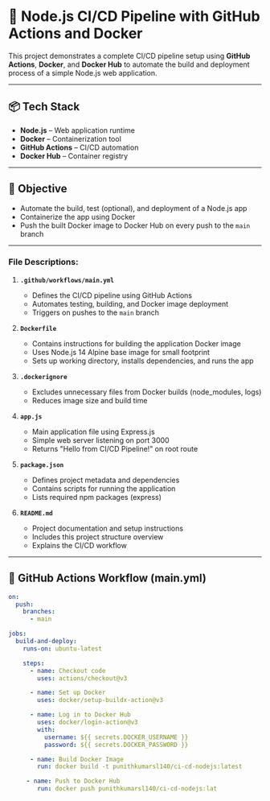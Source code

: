 # 🚀 Node.js CI/CD Pipeline with GitHub Actions and Docker

This project demonstrates a complete CI/CD pipeline setup using **GitHub Actions**, **Docker**, and **Docker Hub** to automate the build and deployment process of a simple Node.js web application.

---

## 📦 Tech Stack

- **Node.js** – Web application runtime
- **Docker** – Containerization tool
- **GitHub Actions** – CI/CD automation
- **Docker Hub** – Container registry

---

## 🎯 Objective

- Automate the build, test (optional), and deployment of a Node.js app
- Containerize the app using Docker
- Push the built Docker image to Docker Hub on every push to the `main` branch

---

### File Descriptions:

1. **`.github/workflows/main.yml`**  
   - Defines the CI/CD pipeline using GitHub Actions
   - Automates testing, building, and Docker image deployment
   - Triggers on pushes to the `main` branch

2. **`Dockerfile`**  
   - Contains instructions for building the application Docker image
   - Uses Node.js 14 Alpine base image for small footprint
   - Sets up working directory, installs dependencies, and runs the app

3. **`.dockerignore`**  
   - Excludes unnecessary files from Docker builds (node_modules, logs)
   - Reduces image size and build time

4. **`app.js`**  
   - Main application file using Express.js
   - Simple web server listening on port 3000
   - Returns "Hello from CI/CD Pipeline!" on root route

5. **`package.json`**  
   - Defines project metadata and dependencies
   - Contains scripts for running the application
   - Lists required npm packages (express)

6. **`README.md`**  
   - Project documentation and setup instructions
   - Includes this project structure overview
   - Explains the CI/CD workflow


---

## 🔧 GitHub Actions Workflow (main.yml)

```yaml
on:
  push:
    branches:
      - main

jobs:
  build-and-deploy:
    runs-on: ubuntu-latest

    steps:
      - name: Checkout code
        uses: actions/checkout@v3

      - name: Set up Docker
        uses: docker/setup-buildx-action@v3

      - name: Log in to Docker Hub
        uses: docker/login-action@v3
        with:
          username: ${{ secrets.DOCKER_USERNAME }}
          password: ${{ secrets.DOCKER_PASSWORD }}

      - name: Build Docker Image
        run: docker build -t punithkumarsl140/ci-cd-nodejs:latest

     - name: Push to Docker Hub
        run: docker push punithkumarsl140/ci-cd-nodejs:lat
